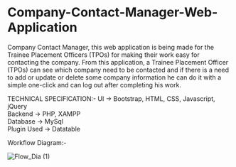 # Company-Contact-Manager-Web-Application
Company Contact Manager, this web application is being made for the Trainee Placement Officers (TPOs) for making their work easy for contacting the company. From this application, a Trainee Placement Officer (TPOs) can see which company need to be contacted and if there is a need to add or update or delete some company information he can do it with a simple one-click and can log out after completing his work.

TECHNICAL SPECIFICATION:-
UI	        ->  Bootstrap, HTML, CSS, Javascript, jQuery<br>
Backend	    ->  PHP, XAMPP<br>
Database    ->  MySql<br>
Plugin Used ->	Datatable<br>


Workflow Diagram:-


 ![Flow_Dia (1)](https://user-images.githubusercontent.com/52701083/162555346-ee2ff29d-df79-4683-9f2c-8438f2b69ab7.jpg)


